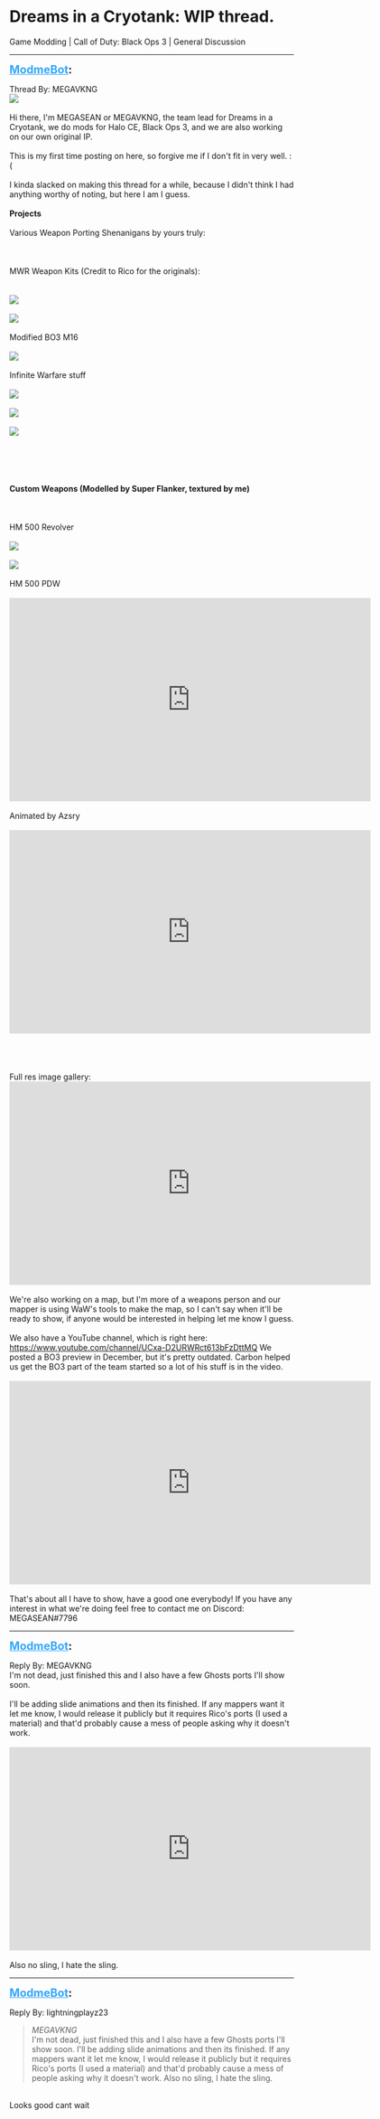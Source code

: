 # Dreams in a Cryotank: WIP thread.
Game Modding | Call of Duty: Black Ops 3 | General Discussion

---
<strong style="font-size: 1.4em;"><span style="text-decoration: underline;text-decoration-color: #34a7f9;"><span style="color:#34a7f9;">ModmeBot</span></span>:</strong>

<p>Thread By: MEGAVKNG<br /><img style="max-width: 500px;" src="http://i.imgur.com/Uc8O98G.png"><br /> <br />Hi there, I&#39;m MEGASEAN or MEGAVKNG, the team lead for Dreams in a Cryotank, we do mods for Halo CE, Black Ops 3, and we are also working on our own original IP.<br /> <br />This is my first time posting on here, so forgive me if I don&#39;t fit in very well. :(<br /> <br />I kinda slacked on making this thread for a while, because I didn&#39;t think I had anything worthy of noting, but here I am I guess.<br /> <br /><strong>Projects</strong><br /> <br />Various Weapon Porting Shenanigans by yours truly:<br /> <br /> <br /><br />
MWR Weapon Kits (Credit to Rico for the originals):<br /> <br /> <br /><img style="max-width: 500px;" src="http://i.imgur.com/AY41YPx.jpg"><br /> <br /><img style="max-width: 500px;" src="http://i.imgur.com/aU9aYx0.jpg"><br /> <br />Modified BO3 M16<br /> <br /><img style="max-width: 500px;" src="http://i.imgur.com/QYNMsYu.jpg"><br /> <br />Infinite Warfare stuff<br /> <br /><img style="max-width: 500px;" src="http://i.imgur.com/hhzfAcL.jpg"><br /> <br /><img style="max-width: 500px;" src="http://i.imgur.com/Xb0miKc.jpg"><br /> <br /><img style="max-width: 500px;" src="http://i.imgur.com/PRaFVRr.jpg"><br />
<br /><br /> <br /> <br /> <br /><strong>Custom Weapons (Modelled by Super Flanker, textured by me)</strong><br /> <br /> <br /><br />
HM 500 Revolver<br /> <br /><img style="max-width: 500px;" src="http://i.imgur.com/duMer2n.jpg"><br /> <br /><img style="max-width: 500px;" src="http://i.imgur.com/6sIIchB.jpg"><br /> <br />HM 500 PDW<br /> <br /><iframe type="text/html" width="640" height="360" src="https://www.youtube.com/embed/chUZzhpTiho" frameborder="0"></iframe><br /> <br />Animated by Azsry<br /> <br /><iframe type="text/html" width="640" height="360" src="https://www.youtube.com/embed/WUlkRBcYjc8" frameborder="0"></iframe><br />
<br /><br /> <br /> <br />Full res image gallery: <iframe type="text/html" width="640" height="360" src="https://www.youtube.com/embed/a/zpuwK" frameborder="0"></iframe> <br /> <br />We&#39;re also working on a map, but I&#39;m more of a weapons person and our mapper is using WaW&#39;s tools to make the map, so I can&#39;t say when it&#39;ll be ready to show, if anyone would be interested in helping let me know I guess.<br /> <br />We also have a YouTube channel, which is right here: <a href="https://www.youtube.com/channel/UCxa-D2URWRct613bFzDttMQ">https://www.youtube.com/channel/UCxa-D2URWRct613bFzDttMQ</a> We posted a BO3 preview in December, but it&#39;s pretty outdated. Carbon helped us get the BO3 part of the team started so a lot of his stuff is in the video.<br /> <br /><iframe type="text/html" width="640" height="360" src="https://www.youtube.com/embed/_s1BWB3-NeQ" frameborder="0"></iframe><br /> <br />That&#39;s about all I have to show, have a good one everybody! If you have any interest in what we&#39;re doing feel free to contact me on Discord: MEGASEAN#7796</p>

---
<strong style="font-size: 1.4em;"><span style="text-decoration: underline;text-decoration-color: #34a7f9;"><span style="color:#34a7f9;">ModmeBot</span></span>:</strong>

<p>Reply By: MEGAVKNG<br />I&#39;m not dead, just finished this and I also have a few Ghosts ports I&#39;ll show soon.<br /> <br />I&#39;ll be adding slide animations and then its finished. If any mappers want it let me know, I would release it publicly but it requires Rico&#39;s ports (I used a material) and that&#39;d probably cause a mess of people asking why it doesn&#39;t work. <br /> <br /><iframe type="text/html" width="640" height="360" src="https://www.youtube.com/embed/OwVTG0v9VXw" frameborder="0"></iframe><br /> <br />Also no sling, I hate the sling.</p>

---
<strong style="font-size: 1.4em;"><span style="text-decoration: underline;text-decoration-color: #34a7f9;"><span style="color:#34a7f9;">ModmeBot</span></span>:</strong>

<p>Reply By: lightningplayz23<br /><blockquote><em>MEGAVKNG</em><br />I&#39;m not dead, just finished this and I also have a few Ghosts ports I&#39;ll show soon.   I&#39;ll be adding slide animations and then its finished. If any mappers want it let me know, I would release it publicly but it requires Rico&#39;s ports (I used a material) and that&#39;d probably cause a mess of people asking why it doesn&#39;t work.      Also no sling, I hate the sling.</blockquote><br /> Looks good cant wait</p>
